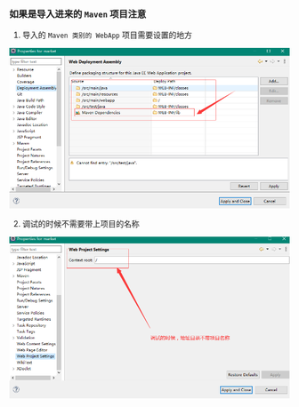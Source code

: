 ###  如果是导入进来的 `Maven` 项目注意

1. 导入的 `Maven 类别的 WebApp` 项目需要设置的地方

![error deployment](images/eclipse-deployment-assembly.jpg)

2. 调试的时候不需要带上项目的名称

![debug without projectname](images/eclipse-debug-noprojectname.jpg)
